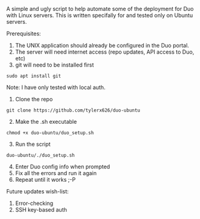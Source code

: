 A simple and ugly script to help automate some of the deployment for Duo with Linux servers.
This is written specifally for and tested only on Ubuntu servers.

Prerequisites:
1. The UNIX application should already be configured in the Duo portal.
2. The server will need internet access (repo updates, API access to Duo, etc)
3. git will need to be installed first
``` 
sudo apt install git
```

Note: I have only tested with local auth. 



1. Clone the repo 
```
git clone https://github.com/tylerx626/duo-ubuntu
```
2. Make the .sh executable
```
chmod +x duo-ubuntu/duo_setup.sh
```
3. Run the script 
```
duo-ubuntu/./duo_setup.sh
```
4. Enter Duo config info when prompted
5. Fix all the errors and run it again
6. Repeat until it works ;-P


Future updates wish-list:
1. Error-checking
2. SSH key-based auth

